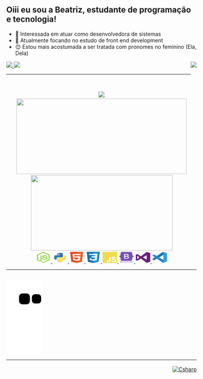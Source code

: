 <!-- APRESENTAÇÃO --><!-- GIF --> 

## Oiii eu sou a Beatriz, estudante de programação e tecnologia!
 
- 👀 Interessada em atuar como desenvolvedora de sistemas
- 🌱 Atualmente focando no estudo de front end development
- 😊 Estou mais acostumada a ser tratada com pronomes no feminino (Ela, Dela)
<img align="right" height="50em" src="https://github.githubassets.com/images/mona-loading-dark.gif">

<!-- CONTATOS -->

 <a href="https://www.linkedin.com/in/beandy/" target="_blank"><img src="https://img.shields.io/badge/-LinkedIn-%230077B5?style=for-the-badge&logo=linkedin&logoColor=white" target="_blank"> </a>
 <a href="mailto: beandy.023@gmail.com" target="_blank"> <img src="https://img.shields.io/badge/Gmail-D14836?style=for-the-badge&logo=gmail&logoColor=white" target="_blank"></a><hr> <br> 


 <!-- TABELA DE CONTRIBUIÇÕES -->
 <div align="center">
<a href="https://git.io/streak-stats">
 <img src="http://github-readme-streak-stats.herokuapp.com?user=BeAndy-cyber&theme=github-dark&hide_border=true&date_format=M%20j%5B%2C%20Y%5D"/>
 </div>
 
 <!-- PAINEL DE TRABALHOS -->

<div align="center">
  <a href="https://github.com/BeAndy-cyber">
  <img height="200em" width="450em" src="https://github-readme-stats.vercel.app/api?username=BeAndy-cyber&show_icons=true&theme=dark&hide_border=true&include_all_commits=true&count_private=true"/>
   
  <img  height="200em" width="375em" src="https://github-readme-stats.vercel.app/api/top-langs/?username=BeAndy-cyber&layout=compact&langs_count=7&theme=dark&hide_border=true"/>
   </div>
 
 
 <!-- ESPECIALIZÇÕES -->
 
<div align="center">
<img alt="Node.js" height="30" width="40" src="https://raw.githubusercontent.com/devicons/devicon/master/icons/nodejs/nodejs-plain.svg"> 
 
<img alt="Python" height="30" width="40" src="https://raw.githubusercontent.com/devicons/devicon/master/icons/python/python-original.svg"> 

 <img alt="HTML" height="30" width="40" src="https://raw.githubusercontent.com/devicons/devicon/master/icons/html5/html5-original.svg">

 <img alt="CSS" height="30" width="40" src="https://raw.githubusercontent.com/devicons/devicon/master/icons/css3/css3-original.svg">  

 <img alt="Js" height="30" width="40" src="https://raw.githubusercontent.com/devicons/devicon/master/icons/javascript/javascript-plain.svg">  

 <img alt="bootstrp" height="30" width="40" src="https://raw.githubusercontent.com/devicons/devicon/9f4f5cdb393299a81125eb5127929ea7bfe42889/icons/bootstrap/bootstrap-plain-wordmark.svg">
  
 <img alt="Visual Studio" height="30" width="40" src="https://raw.githubusercontent.com/devicons/devicon/9f4f5cdb393299a81125eb5127929ea7bfe42889/icons/visualstudio/visualstudio-plain.svg">
 
 <img alt="VS code" height="30" width="40" src="https://raw.githubusercontent.com/devicons/devicon/9f4f5cdb393299a81125eb5127929ea7bfe42889/icons/vscode/vscode-original.svg">
 </div> <hr>
 
 
 
  ##
 
 <!-- COBRINHA -->
 
<div> 
 
 ![Snake animation](https://github.com/BeAndy-cyber/BeAndy-cyber/blob/output/github-contribution-grid-snake.svg)
</div><hr>
 

<!-- CONTADOR DE VISITAS -->
 
 <div align="right">
  <img align="center" alt="Csharp" height="30" width="150" src="https://komarev.com/ghpvc/?username=BeAndy-cyber&color=blue" alt="BeAndy-cyber" /> <br>
 </div>  
 
 
 
 
 
